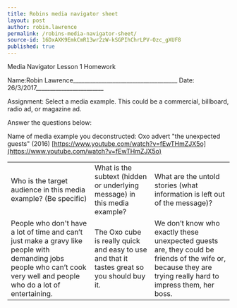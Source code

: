 ```yaml
---
title: Robins media navigator sheet
layout: post
author: robin.lawrence
permalink: /robins-media-navigator-sheet/
source-id: 16DxAXK9EmkCmR13wr2zW-kSGPIhChrLPV-Ozc_gXUF8
published: true
---
```

Media Navigator Lesson 1 Homework

Name:Robin Lawrence_____________________________________        Date: 26/3/2017________________________

Assignment: Select a media example. This could be a commercial, billboard, radio ad, or magazine ad. 

Answer the questions below:

Name of media example you deconstructed:  Oxo advert "the unexpected guests" (2016) [https://www.youtube.com/watch?v=fEwTHmZJX5o](https://www.youtube.com/watch?v=fEwTHmZJX5o)

<table>
  <tr>
    <td>Who is the target audience in this media example? (Be specific)</td>
    <td>What is the subtext (hidden or underlying message) in this media example?</td>
    <td>What are the untold stories
(what information is left out of
the message)?</td>
  </tr>
  <tr>
    <td>People who don't have a lot of time and can’t just make a gravy like people with demanding jobs people who can’t cook very well and people who do a lot of entertaining.</td>
    <td>The Oxo cube is really quick and easy to use and that it tastes great so you should buy it.</td>
    <td>We don’t know who exactly these unexpected guests are, they could be friends of the wife or, because they are trying really hard to impress them, her boss.</td>
  </tr>
</table>


